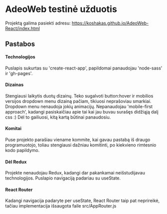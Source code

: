 
# AdeoWeb testinė užduotis

Projektą galima pasiekti adresu:
https://koshakas.github.io/AdeoWeb-React/index.html




## Pastabos

#### Technologijos

Puslapis sukurtas su 'create-react-app', papildomai panaudojau 'node-sass' ir 'gh-pages'.

#### Dizainas

Stengiausi laikytis duotų dizainų.
Teko sugalvoti button:hover ir mobilios versijos dropdown menu dizainą pačiam, tikiuosi neprašoviau smarkiai. Dropdown menu nenaudoja jokių animacijų.
Nepanaudojau 'mobile-first approach', kadangi pasiskaičiau apie tai kai jau buvau surašęs didžiąją dalį css :) Dėl to gailiuosi, kitą kartą būtinai panaudosiu.

#### Komitai

Puse projekto parašiau viename kommite, kai gavau pastabą iš draugo programuotojo, toliau stengiausi dažniau komitinti, po kiekvieno rimtesnio kodo papildymo.

#### Dėl Redux

Projekte nenaudojau Redux, kadangi dar pakankamai neišstudijavau technologijos. Puslapio navigaciją padariau su useState.

#### React Router

Kadangi navigacija padaryte per useState, React Router taip pat neprireikė, tačiau implementacija išsaugota faile src/AppRouter.js

  
